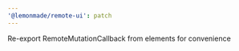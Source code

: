 ```yaml
---
'@lemonmade/remote-ui': patch
---
```


Re-export RemoteMutationCallback from elements for convenience

